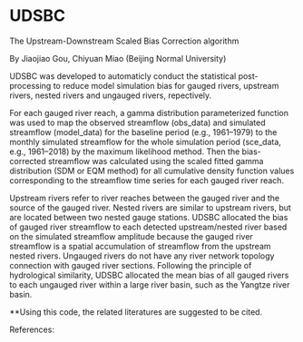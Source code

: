 # UDSBC
The Upstream-Downstream Scaled Bias Correction algorithm

By Jiaojiao Gou, Chiyuan Miao (Beijing Normal University)

UDSBC was developed to automaticly conduct the statistical post-processing to reduce model simulation bias for 
gauged rivers, upstream rivers, nested rivers and ungauged rivers, repectively.

For each gauged river reach, a gamma distribution parameterized function was used to map the observed streamflow (obs_data) 
and simulated streamflow (model_data) for the baseline period (e.g., 1961–1979) to the monthly simulated streamflow for the whole simulation 
period (sce_data, e.g., 1961–2018) by the maximum likelihood method. Then the bias-corrected streamflow was calculated using 
the scaled fitted gamma distribution (SDM or EQM method) for all cumulative density function values corresponding to the streamflow time series 
for each gauged river reach.

Upstream rivers refer to river reaches between the gauged river and the source of the gauged river. 
Nested rivers are similar to upstream rivers, but are located between two nested gauge stations. 
UDSBC allocated the bias of gauged river streamflow to each detected upstream/nested river based on the simulated streamflow amplitude 
because the gauged river streamflow is a spatial accumulation of streamflow from the upstream nested rivers. 
Ungauged rivers do not have any river network topology connection with gauged river sections. Following the principle of hydrological similarity, 
UDSBC allocated the mean bias of all gauged rivers to each ungauged river within a large river basin, such as the Yangtze river basin. 

**Using this code, the related literatures are suggested to be cited.

References:


